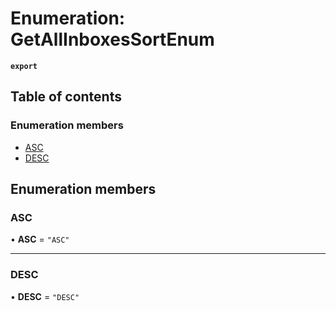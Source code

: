 # Enumeration: GetAllInboxesSortEnum

**`export`**

## Table of contents

### Enumeration members

- [ASC](GetAllInboxesSortEnum.md#asc)
- [DESC](GetAllInboxesSortEnum.md#desc)

## Enumeration members

### ASC

• **ASC** = `"ASC"`

___

### DESC

• **DESC** = `"DESC"`
